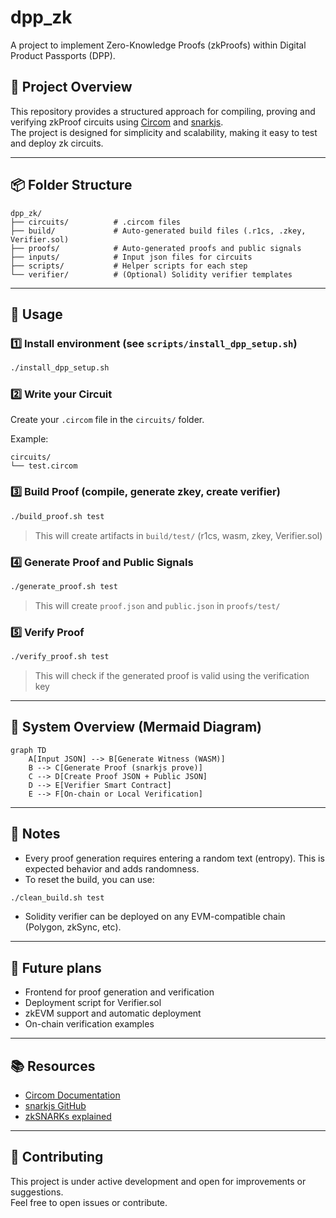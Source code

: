 # dpp_zk

A project to implement Zero-Knowledge Proofs (zkProofs) within Digital Product Passports (DPP).

## 🚀 Project Overview

This repository provides a structured approach for compiling, proving and verifying zkProof circuits using [Circom](https://docs.circom.io/) and [snarkjs](https://github.com/iden3/snarkjs).  
The project is designed for simplicity and scalability, making it easy to test and deploy zk circuits.

---

## 📦 Folder Structure

```
dpp_zk/
├── circuits/          # .circom files
├── build/             # Auto-generated build files (.r1cs, .zkey, Verifier.sol)
├── proofs/            # Auto-generated proofs and public signals
├── inputs/            # Input json files for circuits
├── scripts/           # Helper scripts for each step
└── verifier/          # (Optional) Solidity verifier templates
```

---

## 📖 Usage

### 1️⃣ Install environment (see `scripts/install_dpp_setup.sh`)

```bash
./install_dpp_setup.sh
```

### 2️⃣ Write your Circuit

Create your `.circom` file in the `circuits/` folder.

Example:

```
circuits/
└── test.circom
```

### 3️⃣ Build Proof (compile, generate zkey, create verifier)

```bash
./build_proof.sh test
```

> This will create artifacts in `build/test/` (r1cs, wasm, zkey, Verifier.sol)

### 4️⃣ Generate Proof and Public Signals

```bash
./generate_proof.sh test
```

> This will create `proof.json` and `public.json` in `proofs/test/`

### 5️⃣ Verify Proof

```bash
./verify_proof.sh test
```

> This will check if the generated proof is valid using the verification key

---

## 🧠 System Overview (Mermaid Diagram)

```mermaid
graph TD
    A[Input JSON] --> B[Generate Witness (WASM)]
    B --> C[Generate Proof (snarkjs prove)]
    C --> D[Create Proof JSON + Public JSON]
    D --> E[Verifier Smart Contract]
    E --> F[On-chain or Local Verification]
```

---

## 📌 Notes

- Every proof generation requires entering a random text (entropy). This is expected behavior and adds randomness.
- To reset the build, you can use:

```bash
./clean_build.sh test
```

- Solidity verifier can be deployed on any EVM-compatible chain (Polygon, zkSync, etc).

---

## 📢 Future plans

- Frontend for proof generation and verification
- Deployment script for Verifier.sol
- zkEVM support and automatic deployment
- On-chain verification examples

---

## 📚 Resources

- [Circom Documentation](https://docs.circom.io/)
- [snarkjs GitHub](https://github.com/iden3/snarkjs)
- [zkSNARKs explained](https://zokrates.github.io/introduction.html)

---

## 🤝 Contributing

This project is under active development and open for improvements or suggestions.  
Feel free to open issues or contribute.